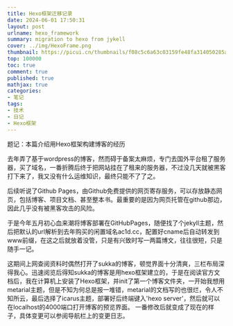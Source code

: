 ```yaml
---
title: Hexo框架迁移记录
date: 2024-06-01 17:50:31
layout: post
urlname: hexo_framework
summary: migration to hexo from jykell
cover: ../img/HexoFrame.png
thumbnail: https://picui.cn/thumbnails/f08c5c6a63c03159fe48fa314050285a.png
top: 100000
toc: true
comment: true
published: true
mathjax: true
categories:
- 笔记
tags:
- 技术
- 日记
- Hexo框架
---
```

题记：本篇介绍用Hexo框架构建博客的经历
<!--more-->
去年弄了基于wordpress的博客，然而碍于备案太麻烦，专门去国外平台租了服务器，买了域名，一番折腾后终于把网站挂在了租来的服务器，不过没几天就被黑客打下来了，我又没有什么运维知识，最终只能不了了之。

后续听说了Github Pages，由Github免费提供的网页寄存服务，可以存放静态网页，包括博客、项目文档、甚至整本书。最重要的是因为网页托管在github那边，因此几乎没有被黑客攻击的风险。

于是今年五月初心血来潮将博客部署在GitHubPages，随便找了个jekyll主题，然后把默认的url解析到去年购买的闲置域名ac1d.cc，配置好cname后自动转发到www前缀，在这之后就放着没管，只是有兴致时写一两篇博文，往往很短，只是随手一记。

这期间上网查阅资料时偶然打开了sukka的博客，顿觉界面十分清爽，三栏布局深得我心。迅速阅览后得知sukka的博客是用hexo框架建立的，于是在阅读官方文档后，我在计算机上安装了Hexo框架，并init了第一个博客文件夹，一开始我想用metarial主题，但是不知为何总是报一堆错，metarial的文档写的也很烂，令人不知所云，最后选择了icarus主题，部署好后终端键入'hexo server'，然后就可以在localhost的4000端口打开博客的预览界面。
一番修改后就变成了现在的样子，具体变更可以参阅导航栏上的变更日志。

